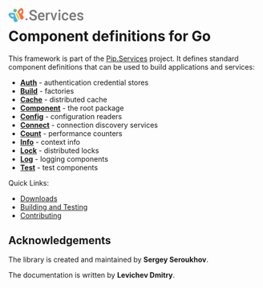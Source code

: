 # <img src="https://github.com/pip-services/pip-services/raw/master/design/Logo.png" alt="Pip.Services Logo" style="max-width:30%"> <br/> Component definitions for Go

This framework is part of the [Pip.Services](https://github.com/pip-services/pip-services) project.
It defines standard component definitions that can be used to build applications and services:

- [**Auth**](https://godoc.org/github.com/pip-services3-go/pip-services3-components-go/auth) - authentication credential stores
- [**Build**](https://godoc.org/github.com/pip-services3-go/pip-services3-components-go/build) - factories
- [**Cache**](https://godoc.org/github.com/pip-services3-go/pip-services3-components-go/cache) - distributed cache
- [**Component**](https://godoc.org/github.com/pip-services3-go/pip-services3-components-go/component) - the root package
- [**Config**](https://godoc.org/github.com/pip-services3-go/pip-services3-components-go/config) - configuration readers
- [**Connect**](https://godoc.org/github.com/pip-services3-go/pip-services3-components-go/connect) - connection discovery services
- [**Count**](https://godoc.org/github.com/pip-services3-go/pip-services3-components-go/count) - performance counters
- [**Info**](https://godoc.org/github.com/pip-services3-go/pip-services3-components-go/info) - context info
- [**Lock**](https://godoc.org/github.com/pip-services3-go/pip-services3-components-go/lock) - distributed locks
- [**Log**](https://godoc.org/github.com/pip-services3-go/pip-services3-components-go/log) - logging components
- [**Test**](https://godoc.org/github.com/pip-services3-go/pip-services3-components-go/test) - test components

Quick Links:

* [Downloads](https://github.com/pip-services3-go/pip-services3-go/pip-services3-components-go/blob/master/docs/Downloads.md)
* [Building and Testing](https://github.com/pip-services3-go/pip-services3-components-go/blob/master/docs/Development.md)
* [Contributing](https://github.com/pip-services3-go/pip-services3-components-go/blob/master/docs/Development.md#contrib)

## Acknowledgements

The library is created and maintained by **Sergey Seroukhov**.

The documentation is written by **Levichev Dmitry**.
